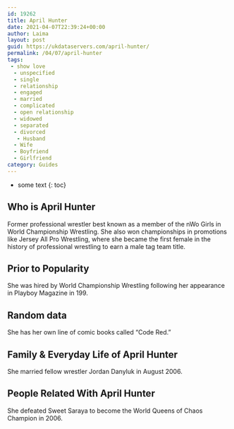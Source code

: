 ```yaml
---
id: 19262
title: April Hunter
date: 2021-04-07T22:39:24+00:00
author: Laima
layout: post
guid: https://ukdataservers.com/april-hunter/
permalink: /04/07/april-hunter
tags:
 - show love
  - unspecified
  - single
  - relationship
  - engaged
  - married
  - complicated
  - open relationship
  - widowed
  - separated
  - divorced
   - Husband
  - Wife
  - Boyfriend
  - Girlfriend
category: Guides
---
```


* some text
{: toc}


## Who is April Hunter
                  
                  
                  
Former professional wrestler best known as a member of the nWo Girls in World Championship Wrestling. She also won championships in promotions like Jersey All Pro Wrestling, where she became the first female in the history of professional wrestling to earn a male tag team title.
                  
              
            
              
            
                
                
                
## Prior to Popularity
                  
                  
                  
She was hired by World Championship Wrestling following her appearance in Playboy Magazine in 199.
                  
              
            
              
            
                
                
                
## Random data
                  
                  
                  
She has her own line of comic books called &#8220;Code Red.&#8221;
                  
              
            
              
            
                
                
                
## Family & Everyday Life of April Hunter
                  
                  
                  
She married fellow wrestler Jordan Danyluk in August 2006.
                  
              
            
              
            
                
                
                
## People Related With April Hunter
                  
                  
                  
She defeated Sweet Saraya to become the World Queens of Chaos Champion in 2006.
                  
              
            
              
            
                
              
            
              
              
            
            
              
            
          
          
          